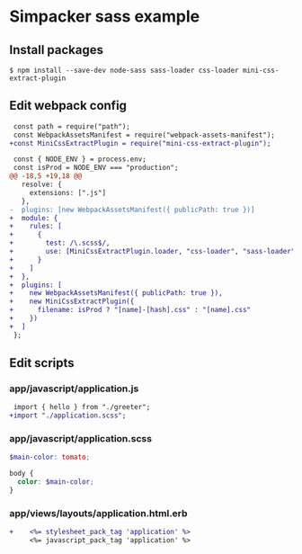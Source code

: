 # Simpacker sass example

## Install packages

```
$ npm install --save-dev node-sass sass-loader css-loader mini-css-extract-plugin
```

## Edit webpack config

```diff
 const path = require("path");
 const WebpackAssetsManifest = require("webpack-assets-manifest");
+const MiniCssExtractPlugin = require("mini-css-extract-plugin");

 const { NODE_ENV } = process.env;
 const isProd = NODE_ENV === "production";
@@ -18,5 +19,18 @@
   resolve: {
     extensions: [".js"]
   },
-  plugins: [new WebpackAssetsManifest({ publicPath: true })]
+  module: {
+    rules: [
+      {
+        test: /\.scss$/,
+        use: [MiniCssExtractPlugin.loader, "css-loader", "sass-loader"]
+      }
+    ]
+  },
+  plugins: [
+    new WebpackAssetsManifest({ publicPath: true }),
+    new MiniCssExtractPlugin({
+      filename: isProd ? "[name]-[hash].css" : "[name].css"
+    })
+  ]
 };
```

## Edit scripts

### app/javascript/application.js

```diff
 import { hello } from "./greeter";
+import "./application.scss";
```

### app/javascript/application.scss

```scss
$main-color: tomato;

body {
  color: $main-color;
}
```

### app/views/layouts/application.html.erb

```diff
+    <%= stylesheet_pack_tag 'application' %>
     <%= javascript_pack_tag 'application' %>
```
